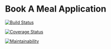 
# Book A Meal Application
[![Build Status](https://travis-ci.org/victorsteven/Book-A-Meal.svg?branch=Develop)](https://travis-ci.org/victorsteven/Book-A-Meal)

[![Coverage Status](https://coveralls.io/repos/github/victorsteven/Book-A-Meal/badge.svg?branch=Develop)](https://coveralls.io/github/victorsteven/Book-A-Meal?branch=Develop)

[![Maintainability](https://api.codeclimate.com/v1/badges/6e4b97b66eacce568b4f/maintainability)](https://codeclimate.com/github/victorsteven/Book-A-Meal/maintainability)



